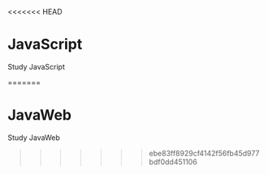 <<<<<<< HEAD
<!--
 * @Author: your name
 * @Date: 2021-02-21 16:29:01
 * @LastEditTime: 2021-02-21 20:06:35
 * @LastEditors: Please set LastEditors
 * @Description: In User Settings Edit
 * @FilePath: \undefinedc:\Users\Yimning\Desktop\JavaScript\README.md
-->
# JavaScript
Study JavaScript
 
=======
# JavaWeb
Study JavaWeb
>>>>>>> ebe83ff8929cf4142f56fb45d977bdf0dd451106
